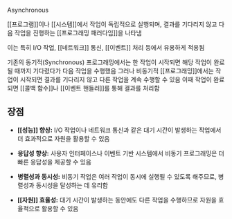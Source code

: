 Asynchronous

[[프로그램]]이나 [[시스템]]에서 작업이 독립적으로 실행되며, 결과를 기다리지 않고 다음 작업을 진행하는 [[프로그래밍 패러다임]]을 나타냄

이는 특히 I/O 작업, [[네트워크]] 통신, [[이벤트]] 처리 등에서 유용하게 적용됨

기존의 동기적(Synchronous) 프로그래밍에서는 한 작업이 시작되면 해당 작업이 완료될 때까지 기다렸다가 다음 작업을 수행했음
그러나 비동기적 [[프로그래밍]]에서는 작업이 시작되면 결과를 기다리지 않고 다른 작업을 계속 수행할 수 있음
이때 작업이 완료되면 [[콜백 함수]]나 [[이벤트 핸들러]]를 통해 결과를 처리함

## 장점

- **[[성능]] 향상:** I/O 작업이나 네트워크 통신과 같은 대기 시간이 발생하는 작업에서 더 효과적으로 자원을 활용할 수 있음
    
- **응답성 향상:** 사용자 인터페이스나 이벤트 기반 시스템에서 비동기 프로그래밍은 더 빠른 응답성을 제공할 수 있음
    
- **병렬성과 동시성:** 비동기 작업은 여러 작업이 동시에 실행될 수 있도록 해주므로, 병렬성과 동시성을 달성하는 데 유리함
    
- **[[자원]] 효율성:** 대기 시간이 발생하는 동안에도 다른 작업을 수행하므로 자원을 효율적으로 활용할 수 있음